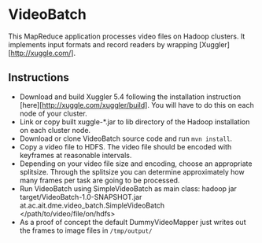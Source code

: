 VideoBatch
===========

This MapReduce application processes video files on Hadoop clusters. It implements input formats and record readers by wrapping [Xuggler][http://xuggle.com/].

Instructions
------------

* Download and build Xuggler 5.4 following the installation instruction [here][http://xuggle.com/xuggler/build]. You will have to do this on each node of your cluster.
* Link or copy built xuggle-\*.jar to lib directory of the Hadoop installation on each cluster node.
* Download or clone VideoBatch source code and run `mvn install`.
* Copy a video file to HDFS. The video file should be encoded with keyframes at reasonable intervals. 
* Depending on your video file size and encoding, choose an appropriate splitsize. Through the splitsize you can determine approximately how many frames per task are going to be processed.
* Run VideoBatch using SimpleVideoBatch as main class:
    hadoop jar target/VideoBatch-1.0-SNAPSHOT.jar at.ac.ait.dme.video_batch.SimpleVideoBatch </path/to/video/file/on/hdfs> <splitsize>
* As a proof of concept the default DummyVideoMapper just writes out the frames to image files in `/tmp/output/`


